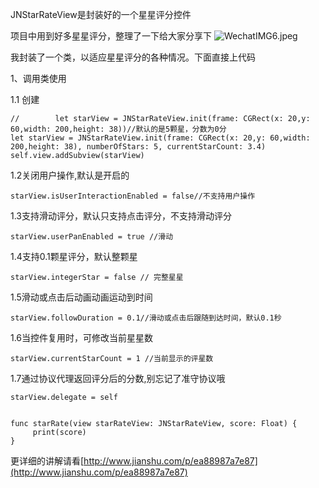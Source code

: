JNStarRateView是封装好的一个星星评分控件

项目中用到好多星星评分，整理了一下给大家分享下
![WechatIMG6.jpeg](https://upload-images.jianshu.io/upload_images/2953881-b22a62167874c8bf.jpeg?imageMogr2/auto-orient/strip%7CimageView2/2/w/1240)


我封装了一个类，以适应星星评分的各种情况。下面直接上代码

1、调用类使用

1.1 创建
```
//        let starView = JNStarRateView.init(frame: CGRect(x: 20,y: 60,width: 200,height: 38))//默认的是5颗星，分数为0分
let starView = JNStarRateView.init(frame: CGRect(x: 20,y: 60,width: 200,height: 38), numberOfStars: 5, currentStarCount: 3.4)
self.view.addSubview(starView)
```
1.2关闭用户操作,默认是开启的
```
starView.isUserInteractionEnabled = false//不支持用户操作
```
1.3支持滑动评分，默认只支持点击评分，不支持滑动评分
```
starView.userPanEnabled = true //滑动
```
1.4支持0.1颗星评分，默认整颗星
```
starView.integerStar = false // 完整星星
```
1.5滑动或点击后动画动画运动到时间
```
starView.followDuration = 0.1//滑动或点击后跟随到达时间，默认0.1秒
```
1.6当控件复用时，可修改当前星星数
```
starView.currentStarCount = 1 //当前显示的评星数
```
1.7通过协议代理返回评分后的分数,别忘记了准守协议哦
```
starView.delegate = self


func starRate(view starRateView: JNStarRateView, score: Float) {
     print(score)
}
```

更详细的讲解请看[http://www.jianshu.com/p/ea88987a7e87](http://www.jianshu.com/p/ea88987a7e87)
